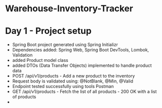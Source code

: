 # Warehouse-Inventory-Tracker

# Day 1 - Project setup

- Spring Boot project generated using Spring Initializr
- Dependencies added: Spring Web, Spring Boot DevTools, Lombok, Validation
- added Product model class
- added DTOs (Data Transfer Objects) implemented to handle product data
- POST /api/v1/products - Add a new product to the inventory
- Request body is validated using: @NotBlank, @Min, @Valid
- Endpoint tested successfully using tools Postman
- GET /api/v1/products - Fetch the list of all products - 200 OK with a list of products
- 
